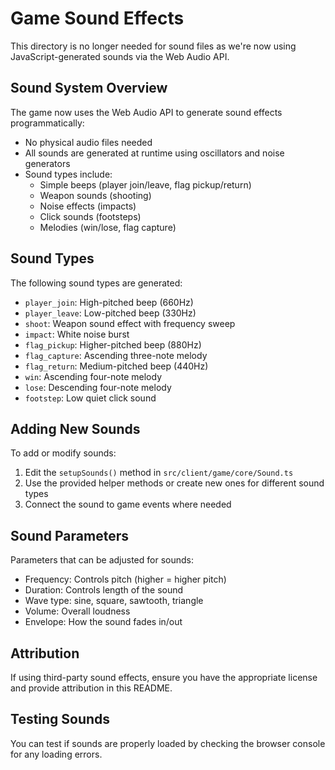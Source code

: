 # Game Sound Effects

This directory is no longer needed for sound files as we're now using JavaScript-generated sounds via the Web Audio API.

## Sound System Overview

The game now uses the Web Audio API to generate sound effects programmatically:

- No physical audio files needed
- All sounds are generated at runtime using oscillators and noise generators
- Sound types include:
  - Simple beeps (player join/leave, flag pickup/return)
  - Weapon sounds (shooting)
  - Noise effects (impacts)
  - Click sounds (footsteps)
  - Melodies (win/lose, flag capture)

## Sound Types

The following sound types are generated:

- `player_join`: High-pitched beep (660Hz)
- `player_leave`: Low-pitched beep (330Hz)
- `shoot`: Weapon sound effect with frequency sweep
- `impact`: White noise burst
- `flag_pickup`: Higher-pitched beep (880Hz)
- `flag_capture`: Ascending three-note melody
- `flag_return`: Medium-pitched beep (440Hz)
- `win`: Ascending four-note melody
- `lose`: Descending four-note melody
- `footstep`: Low quiet click sound

## Adding New Sounds

To add or modify sounds:

1. Edit the `setupSounds()` method in `src/client/game/core/Sound.ts`
2. Use the provided helper methods or create new ones for different sound types
3. Connect the sound to game events where needed

## Sound Parameters

Parameters that can be adjusted for sounds:

- Frequency: Controls pitch (higher = higher pitch)
- Duration: Controls length of the sound
- Wave type: sine, square, sawtooth, triangle
- Volume: Overall loudness
- Envelope: How the sound fades in/out

## Attribution

If using third-party sound effects, ensure you have the appropriate license and provide attribution in this README.

## Testing Sounds

You can test if sounds are properly loaded by checking the browser console for any loading errors. 